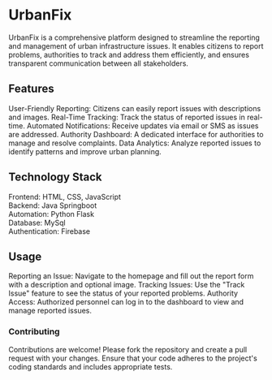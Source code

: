 # UrbanFix
UrbanFix is a comprehensive platform designed to streamline the reporting and management of urban infrastructure issues. It enables citizens to report problems, authorities to track and address them efficiently, and ensures transparent communication between all stakeholders.

## Features
User-Friendly Reporting: Citizens can easily report issues with descriptions and images.
Real-Time Tracking: Track the status of reported issues in real-time.
Automated Notifications: Receive updates via email or SMS as issues are addressed.
Authority Dashboard: A dedicated interface for authorities to manage and resolve complaints.
Data Analytics: Analyze reported issues to identify patterns and improve urban planning.

## Technology Stack
Frontend: HTML, CSS, JavaScript <br />
Backend: Java Springboot <br />
Automation: Python Flask <br/>
Database: MySql <br />
Authentication: Firebase <br />

## Usage
Reporting an Issue: Navigate to the homepage and fill out the report form with a description and optional image.
Tracking Issues: Use the "Track Issue" feature to see the status of your reported problems.
Authority Access: Authorized personnel can log in to the dashboard to view and manage reported issues.

### Contributing
Contributions are welcome! Please fork the repository and create a pull request with your changes. Ensure that your code adheres to the project's coding standards and includes appropriate tests.
